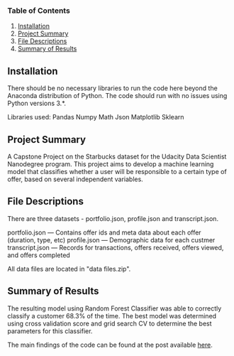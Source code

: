 ### Table of Contents

1. [Installation](#installation)
2. [Project Summary](#summary)
3. [File Descriptions](#files)
4. [Summary of Results](#results)

## Installation <a name="installation"></a>

There should be no necessary libraries to run the code here beyond the Anaconda distribution of Python.  The code should run with no issues using Python versions 3.*.

Libraries used: 
Pandas
Numpy
Math
Json
Matplotlib
Sklearn

## Project Summary <a name="summary"></a>

A Capstone Project on the Starbucks dataset for the Udacity Data Scientist Nanodegree program. This project aims to develop a machine learning model that classifies whether a user will be responsible to a certain type of offer, based on several independent variables.

## File Descriptions <a name="files"></a>

There are three datasets - portfolio.json, profile.json and transcript.json.

portfolio.json — Contains offer ids and meta data about each offer (duration, type, etc)
profile.json — Demographic data for each custmer
transcript.json — Records for transactions, offers received, offers viewed, and offers completed

All data files are located in "data files.zip".

## Summary of Results <a name="results"></a>

The resulting model using Random Forest Classifier was able to correctly classify a customer 68.3% of the time. The best model was determined using cross validation score and grid search CV to determine the best parameters for this classifier.

The main findings of the code can be found at the post available [here]([https://medium.com/@misc.wayne123/which-time-of-the-year-should-you-visit-seattle-ed0f1db9b280](https://medium.com/@misc.wayne123/starbucks-capstone-challenge-537605e26402)).
